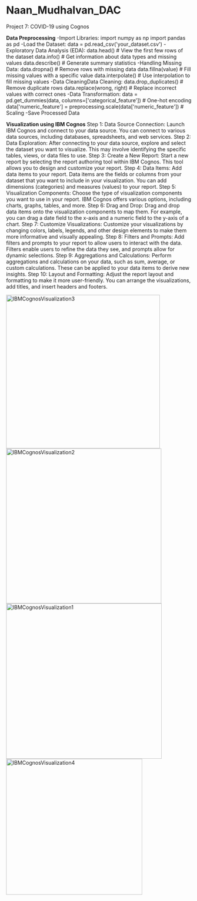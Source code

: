 # Naan_Mudhalvan_DAC
Project 7: COVID-19 using Cognos

**Data Preprocessing**
-Import Libraries:
       import numpy as np
       import pandas as pd
-Load the Dataset: 
       data = pd.read_csv('your_dataset.csv')
-Exploratory Data Analysis (EDA):
      data.head()           # View the first few rows of the dataset
      data.info()           # Get information about data types and missing values
      data.describe()       # Generate summary statistics
-Handling Missing Data:
      data.dropna()              # Remove rows with missing data
      data.fillna(value)         # Fill missing values with a specific value
      data.interpolate()         # Use interpolation to fill missing values
-Data CleaningData Cleaning:
      data.drop_duplicates()     # Remove duplicate rows
      data.replace(wrong, right)  # Replace incorrect values with correct ones
-Data Transformation:
      data = pd.get_dummies(data, columns=['categorical_feature'])  # One-hot encoding
      data['numeric_feature'] = preprocessing.scale(data['numeric_feature'])  # Scaling
-Save Processed Data

**Visualization using IBM Cognos**
Step 1: Data Source Connection:
        Launch IBM Cognos and connect to your data source. You can connect to various data sources, including databases, spreadsheets, and web services.
Step 2: Data Exploration:
        After connecting to your data source, explore and select the dataset you want to visualize. This may involve identifying the specific tables, views, or data files 
        to use.
Step 3: Create a New Report:
        Start a new report by selecting the report authoring tool within IBM Cognos. This tool allows you to design and customize your report.
Step 4: Data Items:
        Add data items to your report. Data items are the fields or columns from your dataset that you want to include in your visualization. You can add dimensions 
        (categories) and measures (values) to your report.
Step 5: Visualization Components:
        Choose the type of visualization components you want to use in your report. IBM Cognos offers various options, including charts, graphs, tables, and more.
Step 6: Drag and Drop:
        Drag and drop data items onto the visualization components to map them. For example, you can drag a date field to the x-axis and a numeric field to the y-axis of a 
        chart.
Step 7: Customize Visualizations:
        Customize your visualizations by changing colors, labels, legends, and other design elements to make them more informative and visually appealing.
Step 8: Filters and Prompts:
        Add filters and prompts to your report to allow users to interact with the data. Filters enable users to refine the data they see, and prompts allow for dynamic 
        selections.
Step 9: Aggregations and Calculations:
        Perform aggregations and calculations on your data, such as sum, average, or custom calculations. These can be applied to your data items to derive new insights.
Step 10: Layout and Formatting:
        Adjust the report layout and formatting to make it more user-friendly. You can arrange the visualizations, add titles, and insert headers and footers.

<img width="418" alt="IBMCognosVisualization3" src="https://github.com/Harshitaa-G-A/Naan_Mudhalvan_DAC/assets/146211436/577837d7-b248-4b8f-9b30-8bfc9c420060">
<img width="422" alt="IBMCognosVisualization2" src="https://github.com/Harshitaa-G-A/Naan_Mudhalvan_DAC/assets/146211436/74c096a2-a1b4-42b5-bd6b-8a6cef20c5e3">
<img width="423" alt="IBMCognosVisualization1" src="https://github.com/Harshitaa-G-A/Naan_Mudhalvan_DAC/assets/146211436/fe78df1c-62a7-47b1-896e-c00b86dc1d05">
<img width="370" alt="IBMCognosVisualization4" src="https://github.com/Harshitaa-G-A/Naan_Mudhalvan_DAC/assets/146211436/44670004-0c99-4373-bcfb-62da77413609">


